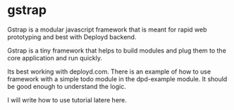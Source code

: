 # gstrap
Gstrap is a modular javascript framework that is meant for rapid web prototyping and best with Deployd backend.

Gstrap is a tiny framework that helps to build modules and plug them to the core application and run quickly.

Its best working with deployd.com. There is an example of how to use framework with a simple todo module in the dpd-example module. It should be good enough to understand the logic.

I will write how to use tutorial latere here.




